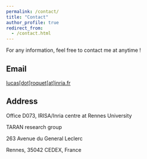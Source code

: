 ```yaml
---
permalink: /contact/
title: "Contact"
author_profile: true
redirect_from: 
  - /contact.html
---
```


For any information, feel free to contact me at anytime !

## Email

[lucas\[dot\]roquet\[at\]inria.fr](mailto:lucas.roquet@inria.fr)


## Address

Office D073, IRISA/Inria centre at Rennes University

TARAN research group

263 Avenue du General Leclerc

Rennes, 35042 CEDEX, France
